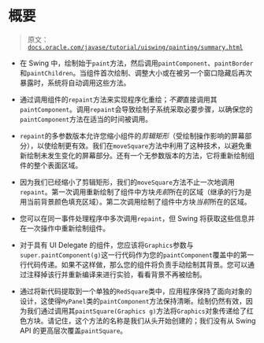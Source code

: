 # 概要

> 原文：[`docs.oracle.com/javase/tutorial/uiswing/painting/summary.html`](https://docs.oracle.com/javase/tutorial/uiswing/painting/summary.html)

+   在 Swing 中，绘制始于`paint`方法，然后调用`paintComponent`、`paintBorder`和`paintChildren`。当组件首次绘制、调整大小或在被另一个窗口隐藏后再次暴露时，系统将自动调用这些方法。

+   通过调用组件的`repaint`方法来实现程序化重绘；*不要*直接调用其`paintComponent`。调用`repaint`会导致绘制子系统采取必要步骤，以确保您的`paintComponent`方法在适当的时间被调用。

+   `repaint`的多参数版本允许您缩小组件的*剪辑矩形*（受绘制操作影响的屏幕部分），以使绘制更有效。我们在`moveSquare`方法中利用了这种技术，以避免重新绘制未发生变化的屏幕部分。还有一个无参数版本的方法，它将重新绘制组件的整个表面区域。

+   因为我们已经缩小了剪辑矩形，我们的`moveSquare`方法不止一次地调用`repaint`。第一次调用重新绘制了组件中方块*先前*所在的区域（继承的行为是用当前背景颜色填充区域）。第二次调用绘制了组件中方块*当前*所在的区域。

+   您可以在同一事件处理程序中多次调用`repaint`，但 Swing 将获取这些信息并在一次操作中重新绘制组件。

+   对于具有 UI Delegate 的组件，您应该将`Graphics`参数与`super.paintComponent(g)`这一行代码作为您的`paintComponent`覆盖中的第一行代码传递。如果不这样做，那么您的组件将负责手动绘制其背景。您可以通过注释掉该行并重新编译来进行实验，看看背景不再被绘制。

+   通过将新代码提取到一个单独的`RedSquare`类中，应用程序保持了面向对象的设计，这使得`MyPanel`类的`paintComponent`方法保持清晰。绘制仍然有效，因为我们通过调用其`paintSquare(Graphics g)`方法将`Graphics`对象传递给了红色方块。请记住，这个方法的名称是我们从头开始创建的；我们没有从 Swing API 的更高层次覆盖`paintSquare`。
